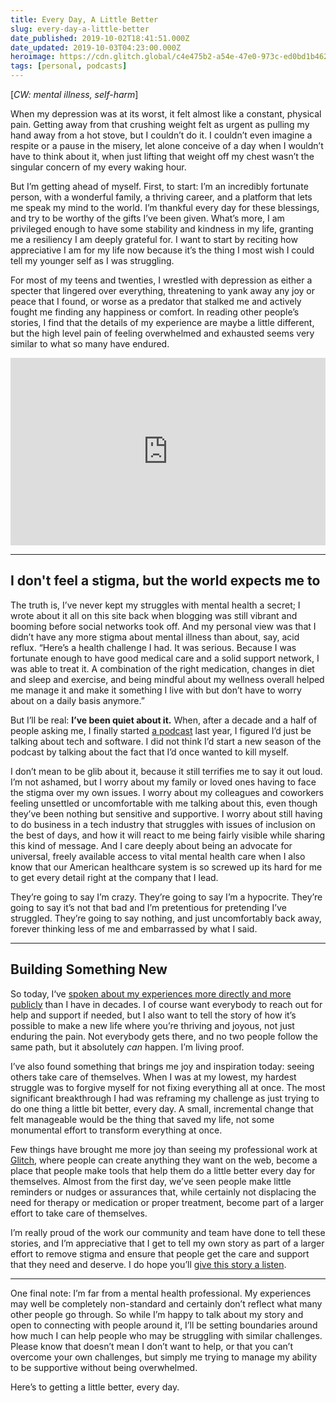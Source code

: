 ```yaml
---
title: Every Day, A Little Better
slug: every-day-a-little-better
date_published: 2019-10-02T18:41:51.000Z
date_updated: 2019-10-03T04:23:00.000Z
heroimage: https://cdn.glitch.global/c4e475b2-a54e-47e0-973c-ed0bd1b46262/fire-escapes.jpeg?v=1669585474348
tags: [personal, podcasts]
---
```


[*CW: mental illness, self-harm*]

When my depression was at its worst, it felt almost like a constant, physical pain. Getting away from that crushing weight felt as urgent as pulling my hand away from a hot stove, but I couldn’t do it. I couldn’t even imagine a respite or a pause in the misery, let alone conceive of a day when I wouldn’t have to think about it, when just lifting that weight off my chest wasn’t the singular concern of my every waking hour.

But I’m getting ahead of myself. First, to start: I’m an incredibly fortunate person, with a wonderful family, a thriving career, and a platform that lets me speak my mind to the world. I’m thankful every day for these blessings, and try to be worthy of the gifts I’ve been given. What’s more, I am privileged enough to have some stability and kindness in my life, granting me a resiliency I am deeply grateful for. I want to start by reciting how appreciative I am for my life now because it’s the thing I most wish I could tell my younger self as I was struggling.

For most of my teens and twenties, I wrestled with depression as either a specter that lingered over everything, threatening to yank away any joy or peace that I found, or worse as a predator that stalked me and actively fought me finding any happiness or comfort. In reading other people’s stories, I find that the details of my experience are maybe a little different, but the high level pain of feeling overwhelmed and exhausted seems very similar to what so many have endured.

<iframe frameBorder="0" height="300" scrolling="no" src="https://playlist.megaphone.fm/?e=VMP8311560082"
width="100%"></iframe>

---

## I don't feel a stigma, but the world expects me to

The truth is, I’ve never kept my struggles with mental health a secret; I wrote about it all on this site back when blogging was still vibrant and booming before social networks took off. And my personal view was that I didn’t have any more stigma about mental illness than about, say, acid reflux. “Here’s a health challenge I had. It was serious. Because I was fortunate enough to have good medical care and a solid support network, I was able to treat it. A combination of the right medication, changes in diet and sleep and exercise, and being mindful about my wellness overall helped me manage it and make it something I live with but don’t have to worry about on a daily basis anymore.”

But I’ll be real: **I’ve been quiet about it.** When, after a decade and a half of people asking me, I finally started [a podcast](https://glitch.com/function) last year, I figured I’d just be talking about tech and software. I did not think I’d start a new season of the podcast by talking about the fact that I’d once wanted to kill myself.

I don’t mean to be glib about it, because it still terrifies me to say it out loud. I’m not ashamed, but I worry about my family or loved ones having to face the stigma over my own issues. I worry about my colleagues and coworkers feeling unsettled or uncomfortable with me talking about this, even though they’ve been nothing but sensitive and supportive. I worry about still having to do business in a tech industry that struggles with issues of inclusion on the best of days, and how it will react to me being fairly visible while sharing this kind of message. And I care deeply about being an advocate for universal, freely available access to vital mental health care when I also know that our American healthcare system is so screwed up its hard for me to get every detail right at the company that I lead.

They’re going to say I’m crazy. They’re going to say I’m a hypocrite. They’re going to say it’s not that bad and I’m pretentious for pretending I’ve struggled. They’re going to say nothing, and just uncomfortably back away, forever thinking less of me and embarrassed by what I said.

---

## Building Something New

So today, I‘ve [spoken about my experiences more directly and more publicly](https://glitch.com/culture/function-episode-13/) than I have in decades. I of course want everybody to reach out for help and support if needed, but I also want to tell the story of how it’s possible to make a new life where you’re thriving and joyous, not just enduring the pain. Not everybody gets there, and no two people follow the same path, but it absolutely *can* happen. I’m living proof.

I’ve also found something that brings me joy and inspiration today: seeing others take care of themselves. When I was at my lowest, my hardest struggle was to forgive myself for not fixing everything all at once. The most significant breakthrough I had was reframing my challenge as just trying to do one thing a little bit better, every day. A small, incremental change that felt manageable would be the thing that saved my life, not some monumental effort to transform everything at once.

Few things have brought me more joy than seeing my professional work at [Glitch](https://glitch.com/), where people can create anything they want on the web, become a place that people make tools that help them do a little better every day for themselves. Almost from the first day, we’ve seen people make little reminders or nudges or assurances that, while certainly not displacing the need for therapy or medication or proper treatment, become part of a larger effort to take care of themselves.

I’m really proud of the work our community and team have done to tell these stories, and I’m appreciative that I get to tell my own story as part of a larger effort to remove stigma and ensure that people get the care and support that they need and deserve. I do hope you’ll [give this story a listen](https://glitch.com/culture/function-episode-13/).

---

One final note: I’m far from a mental health professional. My experiences may well be completely non-standard and certainly don’t reflect what many other people go through. So while I’m happy to talk about my story and open to connecting with people around it, I’ll be setting boundaries around how much I can help people who may be struggling with similar challenges. Please know that doesn’t mean I don’t want to help, or that you can’t overcome your own challenges, but simply me trying to manage my ability to be supportive without being overwhelmed.

Here’s to getting a little better, every day.
